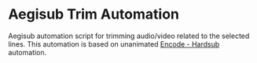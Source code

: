 # Aegisub Trim Automation
Aegisub automation script for trimming audio/video related to the selected lines.
This automation is based on unanimated [Encode - Hardsub](https://github.com/unanimated/luaegisub) automation.
